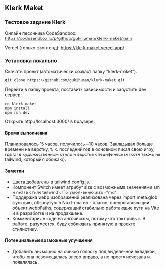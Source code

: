 ## Klerk Maket

### Тестовое задание Klerk

Онлайн песочница CodeSandbox: https://codesandbox.io/p/github/gukihuman/klerk-maket/main

Vercel (только фронтенд): https://klerk-maket.vercel.app/

### Установка локально

Скачать проект (автоматически создаст папку "klerk-maket").

```
git clone https://github.com/gukihuman/klerk-maket.git
```

Перейти в папку проекта, поставить зависимости и запустить dev сервер:

```
cd klerk-maket
npm install
npm run dev
```

Открыть http://localhost:3000/ в браузере.

#### Время выполнения

Планировалось 15 часов, получилось ~10 часов. Закладывал больше времени на верстку, т. к. последний год в основном писал свою игру, где UI в художественном стиле и верстка специфическая (хотя также на tailwind, который я обожаю).

#### Заметки

-   Цвета добавлены в tailwind.config.js.
-   Компонент Switch имеет атрибут size с возможными значениями sm и md (в стиле tailwind). По умолчанию size="md".
-   Поддержка webp изображений реализована через import.meta.glob функцию, обернутую в Nuxt-плагин - плагин, предоставляющий объект webpPaths, содержащий стабильно работающие пути на Vite и в разработке и на продакшене.
-   Комментарии в коде на английском, потому что так привык. В работе, разумеется, буду соблюдать принятую в проекте стилистику.

#### Потенциальные возможные улучшения

-   Добавить анимацию на синюю полоску под выделенной вкладкой, чтобы она перемещалась влево-вправо, а не просто исчезала и появлялась.
